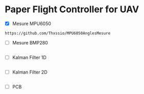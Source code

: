 <h1>
  Paper Flight Controller for UAV
</h1>

- [x] Mesure MPU6050 

```
https://github.com/Thxssio/MPU6050AnglesMesure
```

- [ ] Mesure BMP280
```

```

- [ ] Kalman Filter 1D
```

```
- [ ] Kalman Filter 2D
```

```
- [ ] PCB
```

```

